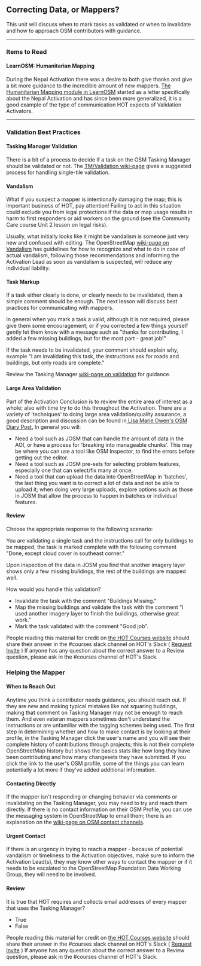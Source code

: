 ## Correcting Data, or Mappers?

This unit will discuss when to mark tasks as validated or when to invalidate and how to approach OSM contributors with guidance.

---
### Items to Read
#### LearnOSM: Humanitarian Mapping
During the Nepal Activation there was a desire to both give thanks and give a bit more guidance to the incredible amount of new mappers. [The Humanitarian Mapping module in LearnOSM](http://learnosm.org/en/coordination/humanitarian/) started as a letter specifically about the Nepal Activation and has since been more generalized, it is a good example of the type of communication HOT expects of Validation Activators.

---

### Validation Best Practices

#### Tasking Manager Validation

There is a bit of a process to decide if a task on the OSM Tasking Manager should be validated or not. The [TM/Validation wiki-page](http://wiki.openstreetmap.org/wiki/OSM_Tasking_Manager/Validating_data) gives a suggested process for handling single-tile validation.

#### Vandalism

What if you suspect a mapper is intentionally damaging the map; this is important business of HOT, pay attention! Failing to act in this situation could exclude you from legal protections if the data or map usage results in harm to first responders or aid workers on the ground (see the Community Care course Unit 2 lesson on legal risks).

Usually, what initially looks like it might be vandalism is someone just very new and confused with editing. The OpenStreetMap [wiki-page on Vandalism](http://wiki.openstreetmap.org/wiki/Vandalism) has guidelines for how to recognize and what to do in case of actual vandalism, following those recommendations and informing the Activation Lead as soon as vandalism is suspected, will reduce any individual liability.

#### Task Markup

If a task either clearly is done, or clearly needs to be invalidated, then a simple comment should be enough. The next lesson will discuss best practices for communicating with mappers.

In general when you mark a task a valid, although it is not required, please give them some encouragement; or if you corrected a few things yourself gently let them know with a message such as "thanks for contributing, I added a few missing buildings, but for the most part - great job!"

If the task needs to be invalidated, your comment should explain why, example "I am invalidating this task, the instructions ask for roads and buildings, but only roads are complete."

Review the Tasking Manager [wiki-page on validation](http://wiki.openstreetmap.org/wiki/OSM_Tasking_Manager/Validating_data) for guidance.

#### Large Area Validation

Part of the Activation Conclusion is to review the entire area of interest as a whole; also with time try to do this throughout the Activation. There are a variety of 'techniques' to doing large area validation/quality assurance, a good description and discussion can be found in[ Lisa Marie Owen's OSM Diary Post.](http://www.openstreetmap.org/user/Lisa%20Marie%20Owen/diary/35522) In general you will:

* Need a tool such as JOSM that can handle the amount of data in the AOI, or have a process for 'breaking into manageable chunks'. This may be where you can use a tool like OSM Inspector, to find the errors before getting out the editor.
* Need a tool such as JOSM pre-sets for selecting problem features, especially one that can select/fix many at once.
* Need a tool that can upload the data into OpenStreetMap in 'batches', the last thing you want is to correct a lot of data and not be able to upload it; when doing very large uploads, explore options such as those in JOSM that allow the process to happen in batches or individual features.

#### Review

Choose the appropriate response to the following scenario:

You are validating a single task and the instructions call for only buildings to be mapped, the task is marked complete with the following comment "Done, except cloud cover in southeast corner."

Upon inspection of the data in JOSM you find that another imagery layer shows only a few missing buildings, the rest of the buildings are mapped well.

How would you handle this validation?

* Invalidate the task with the comment "Buildings Missing."
* Map the missing buildings and validate the task with the comment "I used another imagery layer to finish the buildings, otherwise great work."
* Mark the task validated with the comment "Good job".

People reading this material for credit on [the HOT Courses website](http://courses.hotosm.org/) should share their answer in the #courses slack channel on HOT's Slack ( [Request Invite](http://slack.hotosm.org) ) If anyone has any question about the correct answer to a Review question, please ask in the #courses channel of HOT's Slack.


### Helping the Mapper

#### When to Reach Out
Anytime you think a contributor needs guidance, you should reach out. If they are new and making typical mistakes like not squaring buildings, making that comment on Tasking Manager may not be enough to reach them. And even veteran mappers sometimes don't understand the instructions or are unfamiliar with the tagging schemes being used. The first step in determining whether and how to make contact is by looking at their profile, in the Tasking Manager click the user's name and you will see their complete history of contributions through projects; this is not their complete OpenStreetMap history but shows the basics stats like how long they have been contributing and how many changesets they have submitted. If you click the link to the user's OSM profile, some of the things you can learn potentially a lot more if they've added additional information. 

#### Contacting Directly

If the mapper isn't responding or changing behavior via comments or invalidating on the Tasking Manager, you may need to try and reach them directly. If there is no contact information on their OSM Profile, you can use the messaging system in OpenStreetMap to email them; there is an explanation on the [wiki-page on OSM contact channels](http://wiki.openstreetmap.org/wiki/Contact_channels#Contact_a_single_mapper).

#### Urgent Contact
If there is an urgency in trying to reach a mapper - because of potential vandalism or timeliness to the Activation objectives, make sure to inform the Activation Lead(s), they may know other ways to contact the mapper or if it needs to be escalated to the OpenStreetMap Foundation Data Working Group, they will need to be involved.

#### Review

It is true that HOT requires and collects email addresses of every mapper that uses the Tasking Manager?

* True
* False

People reading this material for credit on [the HOT Courses website](http://courses.hotosm.org/) should share their answer in the #courses slack channel on HOT's Slack ( [Request Invite](http://slack.hotosm.org) ) If anyone has any question about the correct answer to a Review question, please ask in the #courses channel of HOT's Slack.
